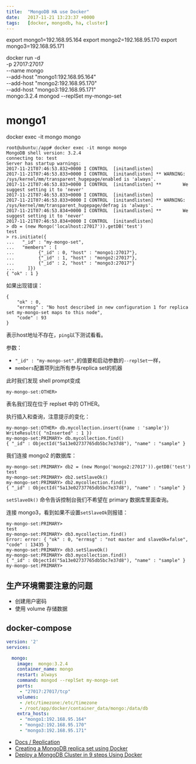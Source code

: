 ```yaml
---
title:  "MongoDB HA use Docker"
date:   2017-11-21 13:23:37 +0000
tags:   [docker, mongodb, ha, cluster]
---
```


export mongo1=192.168.95.164
export mongo2=192.168.95.170
export mongo3=192.168.95.171

docker run -d \
    -p 27017:27017 \
    --name mongo \
    --add-host "mongo1:192.168.95.164" \
    --add-host "mongo2:192.168.95.170" \
    --add-host "mongo3:192.168.95.171" \
    mongo:3.2.4 mongod --replSet my-mongo-set


# mongo1
docker exec -it mongo mongo


```
root@ubuntu:/app# docker exec -it mongo mongo
MongoDB shell version: 3.2.4
connecting to: test
Server has startup warnings:
2017-11-21T07:46:53.832+0000 I CONTROL  [initandlisten]
2017-11-21T07:46:53.833+0000 I CONTROL  [initandlisten] ** WARNING: /sys/kernel/mm/transparent_hugepage/enabled is 'always'.
2017-11-21T07:46:53.833+0000 I CONTROL  [initandlisten] **        We suggest setting it to 'never'
2017-11-21T07:46:53.833+0000 I CONTROL  [initandlisten]
2017-11-21T07:46:53.833+0000 I CONTROL  [initandlisten] ** WARNING: /sys/kernel/mm/transparent_hugepage/defrag is 'always'.
2017-11-21T07:46:53.834+0000 I CONTROL  [initandlisten] **        We suggest setting it to 'never'
2017-11-21T07:46:53.834+0000 I CONTROL  [initandlisten]
> db = (new Mongo('localhost:27017')).getDB('test')
test
> rs.initiate({
...   "_id" : "my-mongo-set",
...   "members" : [
...         {"_id" : 0, "host" : "mongo1:27017"},
...         {"_id" : 1, "host" : "mongo2:27017"},
...         {"_id" : 2, "host" : "mongo3:27017"}
...     ]})
{ "ok" : 1 }
```

如果出现错误：

```
{
    "ok" : 0,
    "errmsg" : "No host described in new configuration 1 for replica set my-mongo-set maps to this node",
    "code" : 93
}
```

表示host地址不存在，`ping`以下测试看看。

参数：

- `"_id" : "my-mongo-set",`的值要和启动参数的`--replSet`一样，
- `members`配置项列出所有参与replica set的机器


此时我们发现 shell prompt变成

```
my-mongo-set:OTHER>
```

表名我们现在位于 replset 中的 OTHER。

执行插入和查询，注意提示的变化：

```
my-mongo-set:OTHER> db.mycollection.insert({name : 'sample'})
WriteResult({ "nInserted" : 1 })
my-mongo-set:PRIMARY> db.mycollection.find()
{ "_id" : ObjectId("5a13e02737765db5bc7e37d8"), "name" : "sample" }
```

我们连接 mongo2 的数据库：

```
my-mongo-set:PRIMARY> db2 = (new Mongo('mongo2:27017')).getDB('test')
test
my-mongo-set:PRIMARY> db2.setSlaveOk()
my-mongo-set:PRIMARY> db2.mycollection.find()
{ "_id" : ObjectId("5a13e02737765db5bc7e37d8"), "name" : "sample" }
```

`setSlaveOk()` 命令告诉控制台我们不希望在 primary 数据库里面查询。

连接 mongo3，看到如果不设置`setSlaveOk`则报错：

```
my-mongo-set:PRIMARY>
test
my-mongo-set:PRIMARY> db3.mycollection.find()
Error: error: { "ok" : 0, "errmsg" : "not master and slaveOk=false", "code" : 13435 }
my-mongo-set:PRIMARY> db3.setSlaveOk()
my-mongo-set:PRIMARY> db3.mycollection.find()
{ "_id" : ObjectId("5a13e02737765db5bc7e37d8"), "name" : "sample" }
my-mongo-set:PRIMARY>
```

## 生产环境需要注意的问题

- 创建用户密码
- 使用 volume 存储数据


## docker-compose

```yaml
version: '2'
services:

  mongo:
    image:  mongo:3.2.4
    container_name: mongo
    restart: always
    command: mongod --replSet my-mongo-set
    ports:
     - "27017:27017/tcp"
    volumes:
     - /etc/timezone:/etc/timezone
     - /root/app/docker/container_data/mongo:/data/db
    extra_hosts:
     - "mongo1:192.168.95.164"
     - "mongo2:192.168.95.170"
     - "mongo3:192.168.95.171"

```

- [Docs / Replication](https://docs.mongodb.com/manual/replication/)
- [Creating a MongoDB replica set using Docker ](http://www.sohamkamani.com/blog/2016/06/30/docker-mongo-replica-set/)
- [Deploy a MongoDB Cluster in 9 steps Using Docker](https://medium.com/@gargar454/deploy-a-mongodb-cluster-in-steps-9-using-docker-49205e231319)
